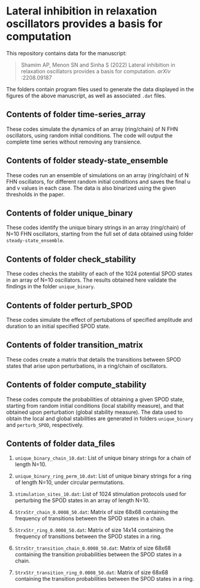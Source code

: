 # Lateral inhibition in relaxation oscillators provides a basis for computation

<!---
[![Paper DOI : https://doi.org/10.1371/journal.pcbi.1006977](https://badgen.net/badge/PLOS%20Comput%20Bio%20DOI/10.1371%2Fjournal.pcbi.1006977)](https://doi.org/10.1371/journal.pcbi.1006977)
--->

This repository contains data for the manuscript:

> Shamim AP, Menon SN and Sinha S (2022) Lateral inhibition in relaxation oscillators provides a basis for computation.
_arXiv_ :2208.09187
<!---
> https://doi.org/10....
--->

The folders contain program files used to generate the data displayed in the figures of the above manuscript, as well as associated ```.dat``` files.

## Contents of folder **time-series_array**

These codes simulate the dynamics of an array (ring/chain) of N FHN oscillators, using random initial conditions. The code will output the complete time series without removing any transience.

## Contents of folder **steady-state_ensemble**

These codes run an ensemble of simulations on an array (ring/chain) of N FHN oscillators, for different random initial conditions and saves the final u and v values in each case. The data is also binarized using the given thresholds in the paper.

## Contents of folder **unique_binary**

These codes identify the unique binary strings in an array (ring/chain) of N=10 FHN oscillators, starting from the full set of data obtained using folder ```steady-state_ensemble```.

## Contents of folder **check_stability**

These codes checks the stability of each of the 1024 potential SPOD states in an array of N=10 oscillators. The results obtained here validate the findings in the folder ```unique_binary```.

## Contents of folder **perturb_SPOD**

These codes simulate the effect of pertubations of specified amplitude and duration to an initial specified SPOD state.

## Contents of folder **transition_matrix**

These codes create a matrix that details the transitions between SPOD states that arise upon perturbations, in a ring/chain of oscillators.

## Contents of folder **compute_stability**

These codes compute the probabilities of obtaining a given SPOD state, starting from random initial conditions (local stability measure), and that obtained upon perturbation (global stability measure). The data used to obtain the local and global stabilities are generated in folders ```unique_binary``` and ```perturb_SPOD```, respectively.

## Contents of folder **data_files**

1. ```unique_binary_chain_10.dat```: List of unique binary strings for a chain of length N=10.

2. ```unique_binary_ring_perm_10.dat```: List of unique binary strings for a ring of length N=10, under circular permutations.

3. ```stimulation_sites_10.dat```: List of 1024 stimulation protocols used for perturbing the SPOD states in an array of length N=10.

4. ```StrxStr_chain_0.0008_50.dat```: Matrix of size 68x68 containing the frequency of transitions between the SPOD states in a chain.

5. ```StrxStr_ring_0.0008_50.dat```: Matrix of size 14x14 containing the frequency of transitions between the SPOD states in a ring.

6. ```StrxStr_transition_chain_0.0008_50.dat```: Matrix of size 68x68 containing the transition probabilities between the SPOD states in a chain.

7. ```StrxStr_transition_ring_0.0008_50.dat```: Matrix of size 68x68 containing the transition probabilities between the SPOD states in a ring.

